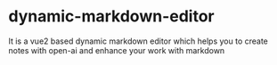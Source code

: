 # dynamic-markdown-editor
It is a vue2 based dynamic markdown editor which helps you to create notes with open-ai and enhance your work with markdown
